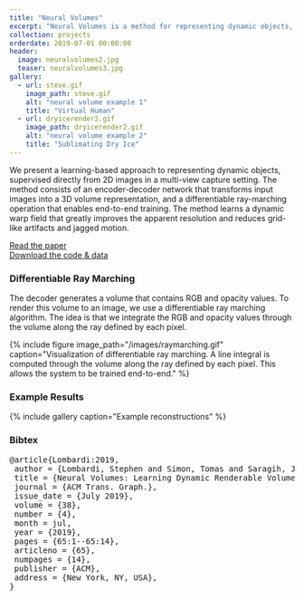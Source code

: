 ```yaml
---
title: "Neural Volumes"
excerpt: "Neural Volumes is a method for representing dynamic objects, supervised directly from 2D images from a multi-view capture stage."
collection: projects
orderdate: 2019-07-01 00:00:00
header: 
  image: neuralvolumes2.jpg
  teaser: neuralvolumes3.jpg
gallery:
  - url: steve.gif
    image_path: steve.gif
    alt: "neural volume example 1"
    title: "Virtual Human"
  - url: dryicerender2.gif
    image_path: dryicerender2.gif
    alt: "neural volume example 2"
    title: "Sublimating Dry Ice"
---
```


We present a learning-based approach to representing dynamic objects, supervised directly from 2D images in a multi-view capture setting. The method consists of an encoder-decoder network that transforms input images into a 3D volume representation, and a differentiable ray-marching operation that enables end-to-end training. The method learns a dynamic warp field that greatly improves the apparent resolution and reduces grid-like artifacts and jagged motion.

[Read the paper](https://research.fb.com/publications/neural-volumes-learning-dynamic-renderable-volumes-from-images/)  
[Download the code & data](https://github.com/facebookresearch/neuralvolumes)  

### Differentiable Ray Marching

The decoder generates a volume that contains RGB and opacity values. To render this volume to an image, we use a differentiable ray marching algorithm. The idea is that we integrate the RGB and opacity values through the volume along the ray defined by each pixel.

{% include figure image_path="/images/raymarching.gif" caption="Visualization of differentiable ray marching. A line integral is computed through the volume along the ray defined by each pixel. This allows the system to be trained end-to-end." %}

### Example Results

{% include gallery caption="Example reconstructions" %}

### Bibtex
<pre>
@article{Lombardi:2019,
 author = {Lombardi, Stephen and Simon, Tomas and Saragih, Jason and Schwartz, Gabriel and Lehrmann, Andreas and Sheikh, Yaser},
 title = {Neural Volumes: Learning Dynamic Renderable Volumes from Images},
 journal = {ACM Trans. Graph.},
 issue_date = {July 2019},
 volume = {38},
 number = {4},
 month = jul,
 year = {2019},
 pages = {65:1--65:14},
 articleno = {65},
 numpages = {14},
 publisher = {ACM},
 address = {New York, NY, USA},
} 
</pre>
